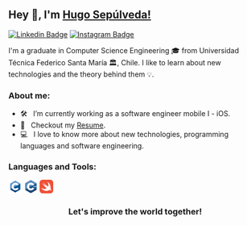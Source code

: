 ## Hey 👋, I'm [Hugo Sepúlveda!](https://github.com/hugosep/)

[![Linkedin Badge](https://img.shields.io/badge/-LinkedIn-0e76a8?style=flat-square&logo=Linkedin&logoColor=white)](https://www.linkedin.com/in/hugo-sepulveda-arriaza/)
[![Instagram Badge](https://img.shields.io/badge/-Instagram-e4405f?style=flat-square&logo=Instagram&logoColor=white)](https://instagram.com/hugo_sep/)

I'm a graduate in Computer Science Engineering 🎓 from Universidad Técnica Federico Santa María 🏛, Chile. I like to learn about new technologies and the theory behind them 💡.


### About me:

- 🛠 &nbsp; I’m currently working as a software engineer mobile I - iOS.
- 📝 &nbsp; Checkout my [Resume](https://github.com/hugosep/hugosep/blob/master/resume.pdf).
- 💻 &nbsp; I love to know more about new technologies, programming languages and software engineering.


### Languages and Tools:

<code><img height="27" src="https://raw.githubusercontent.com/github/explore/80688e429a7d4ef2fca1e82350fe8e3517d3494d/topics/c/c.png" alt="c"></code>
<code><img height="27" src="https://raw.githubusercontent.com/github/explore/80688e429a7d4ef2fca1e82350fe8e3517d3494d/topics/cpp/cpp.png" alt="cpp"></code>
<code><img height="27" src="https://raw.githubusercontent.com/github/explore/80688e429a7d4ef2fca1e82350fe8e3517d3494d/topics/swift/swift.png" alt="swift"></code>


<div align="center">

### Let's improve the world together!

</div>
